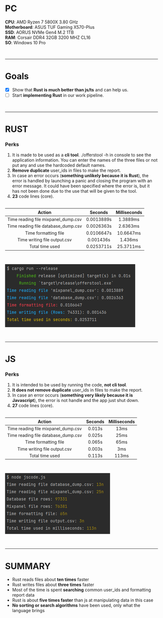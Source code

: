 # PC

**CPU**: AMD Ryzen 7 5800X 3.80 GHz<br>
**Motherboard**: ASUS TUF Gaming X570-Plus<br>
**SSD**: AORUS NVMe Gen4 M.2 1TB<br>
**RAM**: Corsair DDR4 32GB 3200 MHZ CL16<br>
**SO**: Windows 10 Pro

<br>

------------------------------------------------------------------------------------------

# Goals
- [x] Show that **Rust is much better than js/ts** and can help us.
- [ ] Start **implementing Rust** in our work pipeline.

<br>


------------------------------------------------------------------------------------------

# RUST

### Perks
1. It is made to be used as a **cli tool**. ./offerstool -h in console to see the application information. You can enter the names of the three files or not put any and use the hardcoded default names.
2. **Remove duplicate** user_ids in files to make the report.
3. In case an error occurs (**something unlikely because it is Rust**), the error is handled by launching a panic and closing the program with an error message. It could have been specified where the error is, but it has not been done due to the use that will be given to the tool.
4. **23** code lines (core).
<br><br>

| Action | Seconds | Milliseconds |
| :---: | :---: | :---: |
| Time reading file mixpanel_dump.csv | 0.0013889s | 1.3889ms |
| Time reading file database_dump.csv | 0.0026363s | 2.6363ms |
| Time formatting file | 0.0106647s | 10.6647ms |
| Time writing file output.csv | 0.001436s | 1.436ms |
| Total time used | 0.0253711s | 25.3711ms |

<br>

![Performance](./comparative/rust_performance.png)

<br>

------------------------------------------------------------------------------------------


# JS

### Perks
1. It is intended to be used by running the code, **not cli tool**.
2. **It does not remove duplicate** user_ids in files to make the report.
3. In case an error occurs (**something very likely because it is Javascript**), the error is not handle and the app just shut down.
4. **27** code lines (core).
<br><br>

| Action | Seconds | Milliseconds |
| :---: | :---: | :---: |
| Time reading file mixpanel_dump.csv | 0.013s | 13ms |
| Time reading file database_dump.csv | 0.025s | 25ms |
| Time formatting file | 0.065s | 65ms |
| Time writing file output.csv | 0.003s | 3ms |
| Total time used | 0.113s | 113ms |

<br>

![Performance](./comparative/js_performance.PNG)

<br>

------------------------------------------------------------------------------------------


# SUMMARY

- Rust reads files about **ten times** faster<br>
- Rust writes files about **three times** faster<br>
- Most of the time is spent **searching** common user_ids and formatting report data<br>
- Rust is about **five times faster** than js at manipulating data in this case<br>
- **No sorting or search algorithms** have been used, only what the language brings<br>
<br><br>

